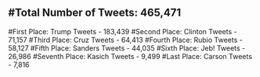 #Total Number of Tweets: 465,471 
---
#First Place: Trump Tweets - 183,439
#Second Place: Clinton Tweets - 71,157
#Third Place: Cruz Tweets - 64,413
#Fourth Place: Rubio Tweets - 58,127
#Fifth Place: Sanders Tweets - 44,035
#Sixth Place: Jeb! Tweets - 26,986
#Seventh Place: Kasich Tweets - 9,499
#Last Place: Carson Tweets - 7,816
